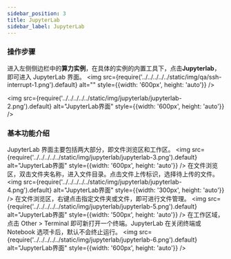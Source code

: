 ```yaml
---
sidebar_position: 3
title: JupyterLab
sidebar_label: JupyterLab
---
```

### 操作步骤

进入左侧侧边栏中的**算力实例**，在具体的实例的内置工具下，点击**Jupyterlab**，即可进入 JupyterLab 界面。
<img src={require('../../../../../static/img/qa/ssh-interrupt-1.png').default} alt="" style={{width: '600px', height: 'auto'}} />

<img src={require('../../../../../static/img/jupyterlab/jupyterlab-2.png').default} alt="JupyterLab界面" style={{width: '600px', height: 'auto'}} />

### 基本功能介绍

JupyterLab 界面主要包括两大部分，即文件浏览区和工作区。
<img src={require('../../../../../static/img/jupyterlab/jupyterlab-3.png').default} alt="JupyterLab界面" style={{width: '600px', height: 'auto'}} />
在文件浏览区，双击文件夹名称，进入文件目录。点击文件上传标识，选择待上传的文件。
<img src={require('../../../../../static/img/jupyterlab/jupyterlab-4.png').default} alt="JupyterLab界面" style={{width: '300px', height: 'auto'}} />
在文件浏览区，右键点击指定文件夹或文件，即可进行文件管理。
<img src={require('../../../../../static/img/jupyterlab/jupyterlab-5.png').default} alt="JupyterLab界面" style={{width: '500px', height: 'auto'}} />
在工作区域，点击 Other > Terminal 即可新打开一个终端。JupyterLab 在关闭终端或 Notebook 选项卡后，默认不会终止运行。
<img src={require('../../../../../static/img/jupyterlab/jupyterlab-6.png').default} alt="JupyterLab界面" style={{width: '600px', height: 'auto'}} />